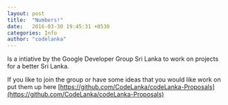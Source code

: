 ```yaml
---
layout: post
title:  "Numbers!"
date:   2016-03-30 19:45:31 +0530
categories: Info
author: "codelanka"
---
```

Is a intiative by the Google Developer Group Sri Lanka to work on projects for a better Sri Lanka.

If you like to join the group or have some ideas that you would like work on put them up 
here [https://github.com/CodeLanka/codeLanka-Proposals](https://github.com/CodeLanka/codeLanka-Proposals)
